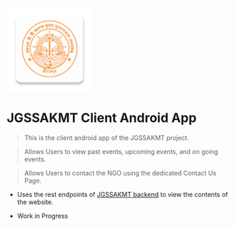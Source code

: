 <img src = "https://github.com/stubh505/JGSSAKMTAdminAndroidApp/blob/master/app/src/main/res/mipmap-xxxhdpi/ic_launcher.png">

# JGSSAKMT Client Android App

> This is the client android app of the JGSSAKMT project.

> Allows Users to view past events, upcoming events, and on going events. 

> Allows Users to contact the NGO using the dedicated Contact Us Page.

- Uses the rest endpoints of <a href="https://github.com/stubh505/JGSSAKMTbackend" target="_blank">JGSSAKMT backend</a> to view the contents of the website.

- Work in Progress
